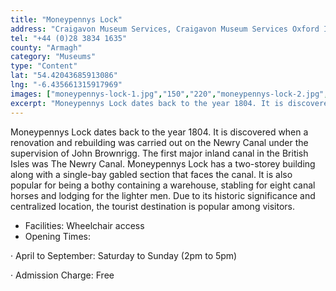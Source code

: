 ```yaml
---
title: "Moneypennys Lock"
address: "Craigavon Museum Services, Craigavon Museum Services Oxford Island, Lurgan, Co. Armagh"
tel: "+44 (0)28 3834 1635"
county: "Armagh"
category: "Museums"
type: "Content"
lat: "54.42043685913086"
lng: "-6.435661315917969"
images: ["moneypennys-lock-1.jpg","150","220","moneypennys-lock-2.jpg","500","375","moneypennys-lock-3.jpg","340","500","moneypennys-lock-4.jpg","370","247"]
excerpt: "Moneypennys Lock dates back to the year 1804. It is discovered when a renovation and rebuilding was carried out on the Newry Canal under the supervisi..."
---
```

<p>Moneypennys Lock dates back to the year 1804. It is discovered when a renovation and rebuilding was carried out on the Newry Canal under the supervision of John Brownrigg. The first major inland canal in the British Isles was The Newry Canal. Moneypennys Lock has a two-storey building along with a single-bay gabled section that faces the canal. It is also popular for being a bothy containing a warehouse, stabling for eight canal horses and lodging for the lighter men. Due to its historic significance and centralized location, the tourist destination is popular among visitors.</p>  
    <ul> 
        <li>Facilities: Wheelchair access</li> 
        <li>Opening Times:</li> </ul> 
    <p>&middot;         April to September: Saturday to Sunday (2pm to 5pm) </p> 
    <p>&middot;          Admission Charge: Free</p>